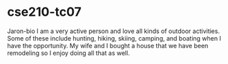 # cse210-tc07

Jaron-bio
I am a very active person and love all kinds of outdoor activities.
Some of these include hunting, hiking, skiing, camping, and boating
when I have the opportunity. My wife and I bought a house that we 
have been remodeling so I enjoy doing all that as well.